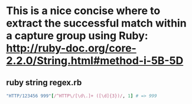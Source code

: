 # This is a nice concise where to extract the successful match within a capture group using Ruby: http://ruby-doc.org/core-2.2.0/String.html#method-i-5B-5D

## ruby string regex.rb

```ruby
"HTTP/123456 999"[/^HTTP\/[\d\.]+ ([\d]{3})/, 1] # => 999
```

